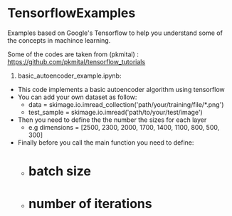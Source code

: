 # TensorflowExamples
Examples based on Google's Tensorflow to help you understand some of the concepts in machince learning.


Some of the codes are taken from (pkmital) : https://github.com/pkmital/tensorflow_tutorials

1. basic_autoencoder_example.ipynb:
- This code implements a basic autoencoder algorithm using tensorflow
- You can add your own dataset as follow:
   -   data = skimage.io.imread_collection('path/your/training/file/*.png')
   -   test_sample = skimage.io.imread('path/to/your/test/image')
- Then you need to define the the number the sizes for each layer 
    - e.g dimensions = [2500, 2300, 2000, 1700, 1400, 1100, 800, 500, 300]
- Finally before you call the main function you need to define:
   -  # batch size
   -  # number of iterations
  
